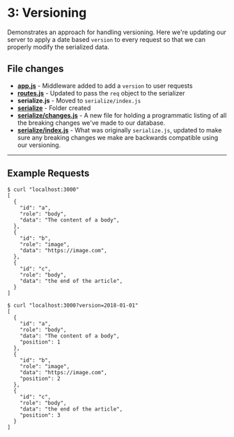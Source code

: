 # 3: Versioning
Demonstrates an approach for handling versioning. Here we're updating our server to apply a date based `version` to every request so that we can properly modify the serialized data.

## File changes
* **[app.js](./app.js)** - Middleware added to add a `version` to user requests
* **[routes.js](./routes.js)** - Updated to pass the `req` object to the serializer
* **serialize.js** - Moved to `serialize/index.js`
* **[serialize](./serialize)** - Folder created
* **[serialize/changes.js](./serialize/changes.js)** - A new file for holding a programmatic listing of all the breaking changes we've made to our database.
* **[serialize/index.js](./serialize/index.js)** - What was originally `serialize.js`, updated to make sure any breaking changes we make are backwards compatible using our versioning.
* ****

## Example Requests
```
$ curl "localhost:3000"
[
  {
    "id": "a",
    "role": "body",
    "data": "The content of a body",
  },
  {
    "id": "b",
    "role": "image",
    "data": "https://image.com",
  },
  {
    "id": "c",
    "role": "body",
    "data": "the end of the article",
  }
]
```

```
$ curl "localhost:3000?version=2018-01-01"
[
  {
    "id": "a",
    "role": "body",
    "data": "The content of a body",
    "position": 1
  },
  {
    "id": "b",
    "role": "image",
    "data": "https://image.com",
    "position": 2
  },
  {
    "id": "c",
    "role": "body",
    "data": "the end of the article",
    "position": 3
  }
]
```
